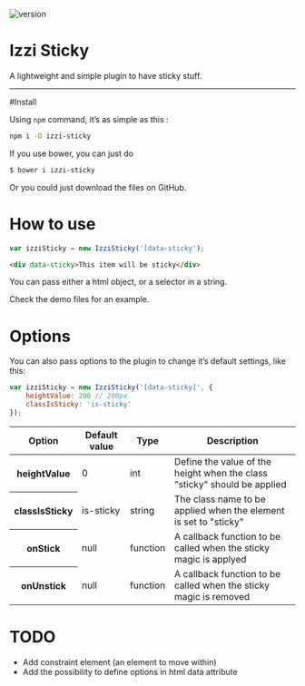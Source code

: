 ![version](https://img.shields.io/badge/version-1.0.1-orange.svg?style=flat-square)

# Izzi Sticky

A lightweight and simple plugin to have sticky stuff.

---

#Install

Using `npm` command, it’s as simple as this :
```bash
npm i -D izzi-sticky
```

If you use bower, you can just do

```bash
$ bower i izzi-sticky
```

Or you could just download the files on GitHub.

# How to use

```javascript
var izziSticky = new IzziSticky('[data-sticky');
```

```html
<div data-sticky>This item will be sticky</div>
```

You can pass either a html object, or a selector in a string.

Check the demo files for an example.

# Options

You can also pass options to the plugin to change it’s default settings, like this:

```javascript
var izziSticky = new IzziSticky('[data-sticky]', {
	heightValue: 200 // 200px
	classIsSticky: 'is-sticky'
});
```

<table>
	<thead>
		<tr>
			<th>Option</th>
			<th>Default value</th>
			<th>Type</th>
			<th>Description</th>
		</tr>
	</thead>
	<tbody>
		<tr>
			<th>heightValue</th>
			<td>0</td>
			<td>int</td>
			<td>Define the value of the height when the class "sticky" should be applied</td>
		</tr>
		<tr>
			<th>classIsSticky</th>
			<td>is-sticky</td>
			<td>string</td>
			<td>The class name to be applied when the element is set to "sticky"</td>
		</tr>
		<tr>
			<th>onStick</th>
			<td>null</td>
			<td>function</td>
			<td>A callback function to be called when the sticky magic is applyed</td>
		</tr>
		<tr>
			<th>onUnstick</th>
			<td>null</td>
			<td>function</td>
			<td>A callback function to be called when the sticky magic is removed</td>
		</tr>
	</tbody>
</table>

# TODO

* Add constraint element (an element to move within)
* Add the possibility to define options in html data attribute

